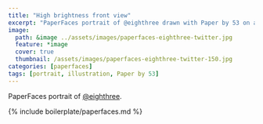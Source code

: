 ```yaml
---
title: "High brightness front view"
excerpt: "PaperFaces portrait of @eighthree drawn with Paper by 53 on an iPad."
image: 
  path: &image ../assets/images/paperfaces-eighthree-twitter.jpg 
  feature: *image
  cover: true
  thumbnail: /assets/images/paperfaces-eighthree-twitter-150.jpg
categories: [paperfaces]
tags: [portrait, illustration, Paper by 53]
---
```


PaperFaces portrait of [@eighthree](https://twitter.com/eighthree).

{% include boilerplate/paperfaces.md %}
